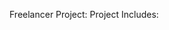 Freelancer Project:
Project Includes:

<!---
rudraprajapati2005/rudraprajapati2005 is a ✨ special ✨ repository because its `README.md` (this file) appears on your GitHub profile.
You can click the Preview link to take a look at your changes.
--->
